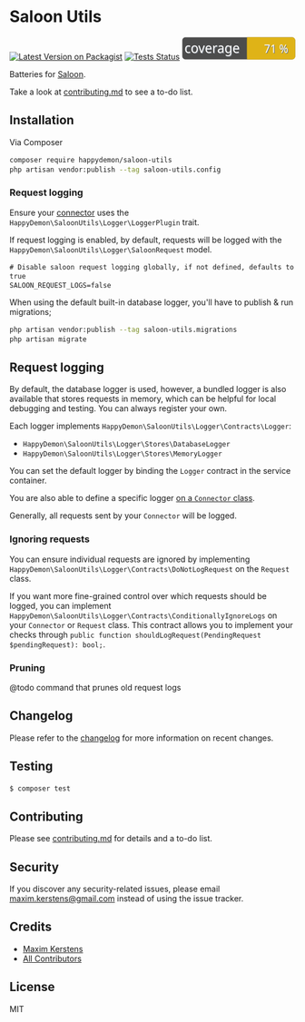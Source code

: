 # Saloon Utils

[![Latest Version on Packagist][ico-version]][link-packagist]
[![Tests Status][ico-tests]][link-tests]
![Tests Coverage][ico-coverage]

Batteries for [Saloon](https://docs.saloon.dev/).

Take a look at [contributing.md](contributing.md) to see a to-do list.

## Installation

Via Composer

``` bash
composer require happydemon/saloon-utils
php artisan vendor:publish --tag saloon-utils.config
```

### Request logging

Ensure your [connector](https://docs.saloon.dev/the-basics/connectors) uses the `HappyDemon\SaloonUtils\Logger\LoggerPlugin` trait.

If request logging is enabled, by default, requests will be logged with the `HappyDemon\SaloonUtils\Logger\SaloonRequest` model.

```dotenv
# Disable saloon request logging globally, if not defined, defaults to true
SALOON_REQUEST_LOGS=false
```

When using the default built-in database logger, you'll have to publish & run migrations;

``` bash
php artisan vendor:publish --tag saloon-utils.migrations
php artisan migrate
```

## Request logging

By default, the database logger is used, however, a bundled logger is also available that stores requests in memory, which can be helpful for local debugging and testing. You can always register your own.

Each logger implements `HappyDemon\SaloonUtils\Logger\Contracts\Logger`:
- `HappyDemon\SaloonUtils\Logger\Stores\DatabaseLogger`
- `HappyDemon\SaloonUtils\Logger\Stores\MemoryLogger`

You can set the default logger by binding the `Logger` contract in the service container.

You are also able to define a specific logger [on a `Connector` class](tests/Saloon/Connectors/ConnectorProvidesLogger.php).

Generally, all requests sent by your `Connector` will be logged.

### Ignoring requests

You can ensure individual requests are ignored by implementing `HappyDemon\SaloonUtils\Logger\Contracts\DoNotLogRequest` on the `Request` class.

If you want more fine-grained control over which requests should be logged, you can implement `HappyDemon\SaloonUtils\Logger\Contracts\ConditionallyIgnoreLogs` on your `Connector` or `Request` class.
This contract allows you to implement your checks through `public function shouldLogRequest(PendingRequest $pendingRequest): bool;`.

### Pruning
@todo command that prunes old request logs

## Changelog

Please refer to the [changelog](changelog.md) for more information on recent changes.

## Testing

``` bash
$ composer test
```

## Contributing

Please see [contributing.md](contributing.md) for details and a to-do list.

## Security

If you discover any security-related issues, please email maxim.kerstens@gmail.com instead of using the issue tracker.

## Credits

- [Maxim Kerstens][link-author]
- [All Contributors][link-contributors]

## License

MIT

[ico-version]: https://img.shields.io/packagist/v/happydemon/saloon-utils.svg?style=flat-square
[ico-tests]: https://github.com/happydemon/saloon-utils/actions/workflows/test.yml/badge.svg
[ico-coverage]: https://raw.githubusercontent.com/happyDemon/saloon-utils/refs/heads/main/badge-coverage.svg

[link-packagist]: https://packagist.org/packages/happydemon/saloon-utils
[link-tests]: https://github.com/happyDemon/saloon-utils/actions/workflows/test.yml?query=branch%3Amain
[link-author]: https://github.com/happydemon
[link-contributors]: ../../contributors
